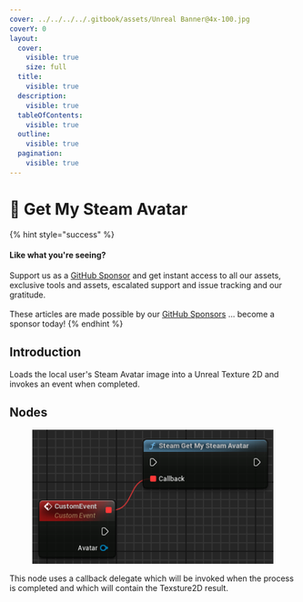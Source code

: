 ```yaml
---
cover: ../../../../.gitbook/assets/Unreal Banner@4x-100.jpg
coverY: 0
layout:
  cover:
    visible: true
    size: full
  title:
    visible: true
  description:
    visible: true
  tableOfContents:
    visible: true
  outline:
    visible: true
  pagination:
    visible: true
---
```


# 🔵 Get My Steam Avatar

{% hint style="success" %}
#### Like what you're seeing?

Support us as a [GitHub Sponsor](../../../../become-a-sponsor/) and get instant access to all our assets, exclusive tools and assets, escalated support and issue tracking and our gratitude.\
\
These articles are made possible by our [GitHub Sponsors](../../../../become-a-sponsor/) ... become a sponsor today!
{% endhint %}

## Introduction

Loads the local user's Steam Avatar image into a Unreal Texture 2D and invokes an event when completed.

## Nodes

<figure><img src="../../../../.gitbook/assets/image (1) (1) (1) (1).png" alt=""><figcaption></figcaption></figure>

This node uses a callback delegate which will be invoked when the process is completed and which will contain the Texsture2D result.
